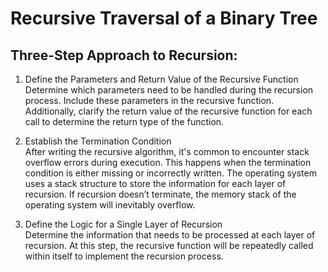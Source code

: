 # Recursive Traversal of a Binary Tree

## Three-Step Approach to Recursion:

1. Define the Parameters and Return Value of the Recursive Function<br>
Determine which parameters need to be handled during the recursion process. Include these parameters in the recursive function.
Additionally, clarify the return value of the recursive function for each call to determine the return type of the function.

2. Establish the Termination Condition<br>
After writing the recursive algorithm, it's common to encounter stack overflow errors during execution. 
This happens when the termination condition is either missing or incorrectly written. The operating system uses a stack structure to store the information for each layer of recursion. If recursion doesn’t terminate, the memory stack of the operating system will inevitably overflow.

3. Define the Logic for a Single Layer of Recursion<br>
Determine the information that needs to be processed at each layer of recursion. At this step, the recursive function will be repeatedly called within itself to implement the recursion process.